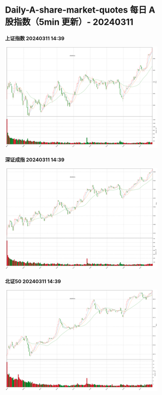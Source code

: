 
# Daily-A-share-market-quotes 每日 A 股指数（5min 更新）- 20240311

### 上证指数 20240311 14:39
![](./fig/2024/3/20240311-sh000001.png)

### 深证成指 20240311 14:39
![](./fig/2024/3/20240311-sz399001.png)

### 北证50 20240311 14:39
![](./fig/2024/3/20240311-bj899050.png)
